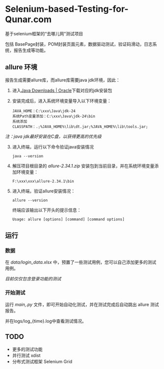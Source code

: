 # Selenium-based-Testing-for-Qunar.com

基于selenium框架的“去哪儿网”测试项目

包括 BasePage封装，POM封装页面元素，数据驱动测试，验证码滑动，日志系统，报告生成等功能。

## allure 环境

报告生成需要allure库，而allure库需要java jdk环境，因此：

1. 进入[Java Downloads | Oracle](https://www.oracle.com/java/technologies/downloads/)下载对应的jdk安装包

2. 安装完成后，进入系统环境变量导入以下环境变量：

   ```
   JAVA_HOME：C:\xxx\Java\jdk-24
   系统Path变量添加：C:\xxx\Java\jdk-24\bin
   系统添加CLASSPATH：.;%JAVA_HOME%\lib\dt.jar;%JAVA_HOME%\lib\tools.jar;
   ```

*注：java jdk最好安装在C盘，以获得更高的优先级*

3. 进入终端，运行以下命令验证java安装情况

   ```
   java --version
   ```

4. 解压项目根目录的 *allure-2.34.1.zip* 安装包到当前目录，并在系统环境变量添加环境变量：

   ```
   F:\xxx\xxx\allure-2.34.1\bin
   ```

5. 进入终端，验证allure安装情况：

   ```
   allure --version
   ```

   终端应该输出以下开头的提示信息：

   ```
   Usage: allure [options] [command] [command options]
   ```

## 运行

### 数据

在 *data/login_data.xlsx* 中，预置了一些测试用例，您可以自己添加更多的测试用例。

*目前仅仅包含登录功能的测试*

### 开始测试

运行 *main,.py* 文件，即可开始自动化测试，并在测试完成后自动跳出 allure 测试报告。

并在logs/log_{time}.log中查看测试情况。



## TODO

- 更多的测试功能
- 并行测试 xdist
- 分布式测试框架 Selenium Grid



